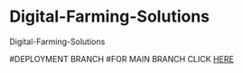 # Digital-Farming-Solutions
 Digital-Farming-Solutions

#DEPLOYMENT BRANCH
#FOR MAIN BRANCH CLICK [HERE](https://github.com/nikhar-25/Digital-Farming-Solutions)
